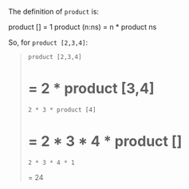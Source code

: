 
The definition of `product` is:

  product [] = 1
  product (n:ns) = n * product ns

So, for `product [2,3,4]`:

>     product [2,3,4]
> =
>     2 * product [3,4]
> =
>     2 * 3 * product [4]
> =
>     2 * 3 * 4 * product []
> =
>     2 * 3 * 4 * 1
> =
>     24
    
